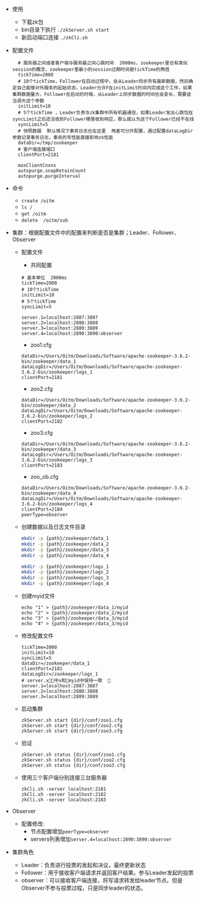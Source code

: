 * 使用

  * 下载zk包
  * bin目录下执行 `./zkServer.sh start`
  * 新启动端口连接 `./zkCli.sh`

* 配置文件

  ```
    # 服务器之间或者客户端与服务器之间心跳时间  2000ms，zookeeper里也有类似session的概念，zookeeper里最小的session过期时间是tickTime的两倍
    tickTime=2000
    # 10个tickTime，Follower在启动过程中，会从Leader同步所有最新数据，然后确定自己能够对外服务的起始状态，Leader允许F在initLimit时间内完成这个工作，如果集群数据量大，Follower在启动的时候，从Leader上同步数据的时间也会变长，需要适当调大这个参数
    initLimit=10
    # 5个tickTime ，Leader负责与zk集群中所有机器通信，如果Leader发出心跳包在syncLimit之后还没收到Follower哪里收到响应，那么就认为这个Follower已经不在线
    syncLimit=5
    # 快照数据  默认情况下事务日志也在这里  两者可分开配置，通过配置dataLogDir参数记录事务日志，事务的写性能直接影响zk性能
    dataDir=/tmp/zookeeper
    # 客户端连接端口
    clientPort=2181

    maxClientCnxns
    autopurge.snapRetainCount
    autopurge.purgeInterval
  ```

* 命令

  * `create /oitm`
  * `ls /`
  * `get /oitm`
  * `delete  /oitm/sub`

* 集群：根据配置文件中的配置来判断是否是集群；Leader、Follower、Observer

  * 配置文件
    - 共同配置
    
    ```
    # 基本单位  2000ms
    tickTime=2000
    # 10个tickTime
    initLimit=10
    # 5个tickTime
    syncLimit=5  
    
    server.1=localhost:2887:3887
    server.2=localhost:2888:3888
    server.3=localhost:2889:3889
    server.4=localhost:2890:3890:observer  
    ```
    
    - zoo1.cfg
    ```
    dataDir=/Users/Oitm/Downloads/Software/apache-zookeeper-3.6.2-bin/zookeeper/data_1
    dataLogDir=/Users/Oitm/Downloads/Software/apache-zookeeper-3.6.2-bin/zookeeper/logs_1
    clientPort=2181
    ```
    - zoo2.cfg
    ```
    dataDir=/Users/Oitm/Downloads/Software/apache-zookeeper-3.6.2-bin/zookeeper/data_2
    dataLogDir=/Users/Oitm/Downloads/Software/apache-zookeeper-3.6.2-bin/zookeeper/logs_2
    clientPort=2182
    ```    
    - zoo3.cfg
    ```
    dataDir=/Users/Oitm/Downloads/Software/apache-zookeeper-3.6.2-bin/zookeeper/data_3
    dataLogDir=/Users/Oitm/Downloads/Software/apache-zookeeper-3.6.2-bin/zookeeper/logs_3
    clientPort=2183
    ```
    - zoo_ob.cfg
    ```
    dataDir=/Users/Oitm/Downloads/Software/apache-zookeeper-3.6.2-bin/zookeeper/data_4
    dataLogDir=/Users/Oitm/Downloads/Software/apache-zookeeper-3.6.2-bin/zookeeper/logs_4
    clientPort=2184
    peerType=observer
    ```
    

    

  * 创建数据以及日志文件目录

    ```sh
    mkdir -p {path}/zookeeper/data_1
    mkdir -p {path}/zookeeper/data_2
    mkdir -p {path}/zookeeper/data_3
    mkdir -p {path}/zookeeper/data_4

    mkdir -p {path}/zookeeper/logs_1
    mkdir -p {path}/zookeeper/logs_2
    mkdir -p {path}/zookeeper/logs_3
    mkdir -p {path}/zookeeper/logs_4
    ```

  * 创建myid文件

    ```
    echo "1" > {path}/zookeeper/data_1/myid
    echo "2" > {path}/zookeeper/data_2/myid
    echo "3" > {path}/zookeeper/data_3/myid
    echo "4" > {path}/zookeeper/data_3/myid
    ```

  * 修改配置文件

    ```
    tickTime=2000
    initLimit=10
    syncLimit=5
    dataDir=/zookeeper/data_1
    clientPort=2181
    dataLogDir=/zookeeper/logs_1
    # server.x􏱱􏱋中x和􏰻myid中保持一致  􏱱
    server.1=localhost:2887:3887 
    server.2=localhost:2888:3888         
    server.3=localhost:2889:3889
    ```

  * 启动集群

    ```
    zkServer.sh start {dir}/conf/zoo1.cfg
    zkServer.sh start {dir}/conf/zoo2.cfg
    zkServer.sh start {dir}/conf/zoo3.cfg
    ```

  * 验证

    ```
    zkServer.sh status {dir}/conf/zoo1.cfg
    zkServer.sh status {dir}/conf/zoo2.cfg
    zkServer.sh status {dir}/conf/zoo3.cfg
    ```

  * 使用三个客户端分别连接三台服务器

    ```
    zkCli.sh -server localhost:2181
    zkCli.sh -server localhost:2182
    zkCli.sh -server localhost:2183
    ```

* Observer

  * 配置修改: 
    * 节点配置增加`peerType=observer`
    * servers列表增加`server.4=localhost:2890:3890:observer`

* 集群角色

  * Leader：负责进行投票的发起和决议，最终更新状态
  * Follower：用于接收客户端请求并返回客户结果。参与Leader发起的投票
  * observer：可以接收客户端连接，将写请求转发给leader节点。但是Observer不参与投票过程，只是同步leader的状态。



